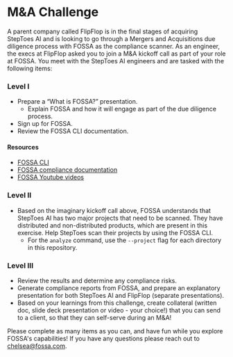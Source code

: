 # M&A Challenge

A parent company called FlipFlop is in the final stages of acquiring StepToes AI and is looking to go through a Mergers and Acquisitions due diligence process 
with FOSSA as the compliance scanner. As an engineer, the execs at FlipFlop asked you to join a M&A kickoff call as part of your role at FOSSA. 
You meet with the StepToes AI engineers and are tasked with the following items:

### Level I

- Prepare a “What is FOSSA?” presentation.
  - Explain FOSSA and how it will engage as part of the due diligence process.
- Sign up for FOSSA.
- Review the FOSSA CLI documentation.

#### Resources
- [FOSSA CLI](https://github.com/fossas/fossa-cli)
- [FOSSA compliance documentation](https://docs.fossa.com/docs/running-a-scan)
- [FOSSA Youtube videos](https://www.youtube.com/@getfossa/playlists)


### Level II

- Based on the imaginary kickoff call above, FOSSA understands that StepToes AI has two major projects that need to be scanned. They have distributed and non-distributed products, which are present in this exercise. Help StepToes scan their projects by using the FOSSA CLI.
  - For the `analyze` command, use the `--project` flag for each directory in this repository.

### Level III

- Review the results and determine any compliance risks.
- Generate compliance reports from FOSSA, and prepare an explanatory presentation for both StepToes AI and FlipFlop (separate presentations).
- Based on your learnings from this challenge, create collateral (written doc, slide deck presentation or video - your choice!) that you can send to a client, so that they can self-serve during an M&A!

Please complete as many items as you can, and have fun while you explore FOSSA's capabilities! If you have any questions please reach out to chelsea@fossa.com.
